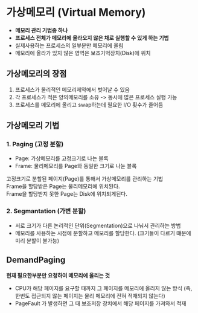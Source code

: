 # 가상메모리 (Virtual Memory)
- **메모리 관리 기법중 하나**
- **프로세스 전체가 메모리에 올라오지 않은 채로 실행할 수 있게 하는 기법**
- 실제사용하는 프로세스의 일부분만 메모리에 올림
- 메모리에 올라가 있지 않은 영역은 보조기억장치(Disk)에 위치



## 가상메모리의 장점
1. 프로세스가 물리적인 메모리제약에서 벗어날 수 있음
2. 각 프로세스가 적은 양의메모리를 소유 -> 동시에 많은 프로세스 실행 가능
3. 프로세스를 메모리에 올리고 swap하는데 필요한 I/O 횟수가 줄어듬 


## 가상메모리 기법

### 1. Paging (고정 분할)
- Page: 가상메모리를 고정크기로 나는 블록
- Frame: 물리메모리를 Page와 동일한 크기로 나눈 블록

고정크기로 분할된 페이지(Page)를 통해서 가상메모리를 관리하는 기법<br>
Frame을 할당받은 Page는 물리메모리에 위치된다.<br>
Frame을 할당받지 못한 Page는 Disk에 위치되게된다.


### 2. Segmantation (가변 분할)
- 서로 크기가 다른 논리적인 단위(Segmentation)으로 나눠서 관리하는 방법
- 메모리를 사용하는 시점에 분할하고 메모리를 할당한다. (크기들이 다르기 떄문에 미리 분할이 불가능)

## DemandPaging
**현재 필요한부분만 요청하여 메모리에 올리는 것**
- CPU가 해당 페이지를 요구할 때까지 그 페이지를 메모리에 올리지 않는 방식 (즉, 한번도 접근되지 않는 페이지는 물리 메모리에 전혀 적재되지 않는다)
- PageFault 가 발생하면 그 때 보조저장 장치에서 해당 페이지를 가져와서 적재